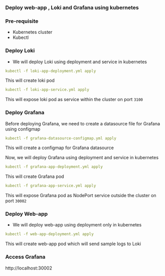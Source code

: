 ### Deploy web-app , Loki and Grafana using kubernetes

### Pre-requisite
- Kubernetes cluster
- Kubectl

### Deploy Loki
- We will deploy Loki using deployment and service in kubernetes
```yaml
kubectl -f loki-app-deployment.yml apply
```
This will create loki pod
```yaml
kubectl -f loki-app-service.yml apply
```
This will expose loki pod as service within the cluster on port `3100`

### Deploy Grafana
Before deploying Grafana, we need to create a datasource file for Grafana using configmap
```yaml
kubectl -f grafana-datasource-configmap.yml apply
```
This will create a configmap for Grafana datasource

Now, we will deploy Grafana using deployment and service in kubernetes
```yaml
kubectl -f grafana-app-deployment.yml apply
```
This will create Grafana pod
```yaml
kubectl -f grafana-app-service.yml apply
```
This will expose Grafana pod as NodePort service outside the cluster on port `30002`

### Deploy Web-app
- We will deploy web-app using deployment only in kubernetes
```yaml
kubectl -f web-app-deployment.yml apply
```
This will create web-app pod which will send sample logs to Loki

### Access Grafana
http://localhost:30002